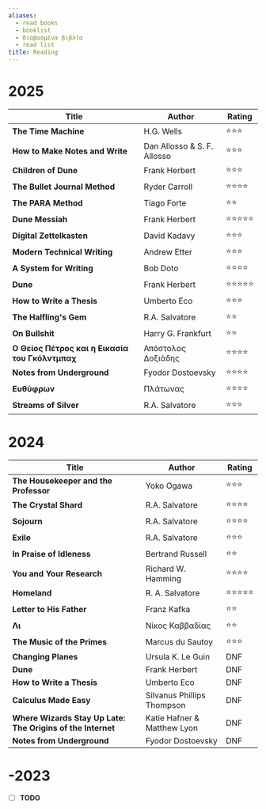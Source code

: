 ```yaml
---
aliases:
  - read books
  - booklist
  - διαβασμένα βιβλία
  - read list
title: Reading
---
```

# 2025

| Title                                           | Author                      | Rating     |
|-------------------------------------------------|-----------------------------|------------|
| **The Time Machine**                            | H.G. Wells                  | ⭐⭐⭐     |
| **How to Make Notes and Write**                 | Dan Allosso & S. F. Allosso | ⭐⭐⭐     |
| **Children of Dune**                            | Frank Herbert               | ⭐⭐⭐     |
| **The Bullet Journal Method**                   | Ryder Carroll               | ⭐⭐⭐⭐   |
| **The PARA Method**                             | Tiago Forte                 | ⭐⭐       |
| **Dune Messiah**                                | Frank Herbert               | ⭐⭐⭐⭐⭐ |
| **Digital Zettelkasten**                        | David Kadavy                | ⭐⭐⭐     |
| **Modern Technical Writing**                    | Andrew Etter                | ⭐⭐⭐     |
| **A System for Writing**                        | Bob Doto                    | ⭐⭐⭐⭐   |
| **Dune**                                        | Frank Herbert               | ⭐⭐⭐⭐⭐ |
| **How to Write a Thesis**                       | Umberto Eco                 | ⭐⭐⭐     |
| **The Halfling's Gem**                          | R.A. Salvatore              | ⭐⭐       |
| **On Bullshit**                                 | Harry G. Frankfurt          | ⭐⭐       |
| **Ο Θείος Πέτρος και η Εικασία του Γκόλντμπαχ** | Απόστολος Δοξιάδης          | ⭐⭐⭐⭐   |
| **Notes from Underground**                      | Fyodor Dostoevsky           | ⭐⭐⭐⭐   |
| **Ευθύφρων**                                    | Πλάτωνας                    | ⭐⭐⭐⭐   |
| **Streams of Silver**                           | R.A. Salvatore              | ⭐⭐⭐     |

# 2024

| Title                                                       | Author                      | Rating     |
|-------------------------------------------------------------|-----------------------------|------------|
| **The Housekeeper and the Professor**                       | Yoko Ogawa                  | ⭐⭐⭐     |
| **The Crystal Shard**                                       | R.A. Salvatore              | ⭐⭐⭐⭐   |
| **Sojourn**                                                 | R.A. Salvatore              | ⭐⭐⭐⭐   |
| **Exile**                                                   | R.A. Salvatore              | ⭐⭐⭐     |
| **In Praise of Idleness**                                   | Bertrand Russell            | ⭐⭐       |
| **You and Your Research**                                   | Richard W. Hamming          | ⭐⭐⭐⭐   |
| **Homeland**                                                | R. A. Salvatore             | ⭐⭐⭐⭐⭐ |
| **Letter to His Father**                                    | Franz Kafka                 | ⭐⭐       |
| **Λι**                                                      | Νίκος Καββαδίας             | ⭐⭐️       |
| **The Music of the Primes**                                 | Marcus du Sautoy            | ⭐⭐⭐     |
| **Changing Planes**                                         | Ursula K. Le Guin           | DNF        |
| **Dune**                                                    | Frank Herbert               | DNF        |
| **How to Write a Thesis**                                   | Umberto Eco                 | DNF        |
| **Calculus Made Easy**                                      | Silvanus Phillips Thompson  | DNF        |
| **Where Wizards Stay Up Late: The Origins of the Internet** | Katie Hafner & Matthew Lyon | DNF        |
| **Notes from Underground**                                  | Fyodor Dostoevsky           | DNF        |

# -2023

- [ ] **TODO**
